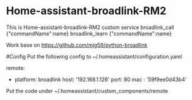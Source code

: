 # Home-assistant-broadlink-RM2
This is Home-assistant-broadlink-RM2 custom service
broadlink_call
  {"commandName":name}
broadlink_learn
  {"commandName":name}

Work base on https://github.com/mjg59/python-broadlink

#Config
Put the following config to ~/.homeassistant/configuration.yaml

remote:
  - platform: broadlink
    host: '192.168.1.126'
    port: 80
    mac : '59f9ee0d43b4'
    
Put the code under ~/.homeassistant/custom_components/remote

